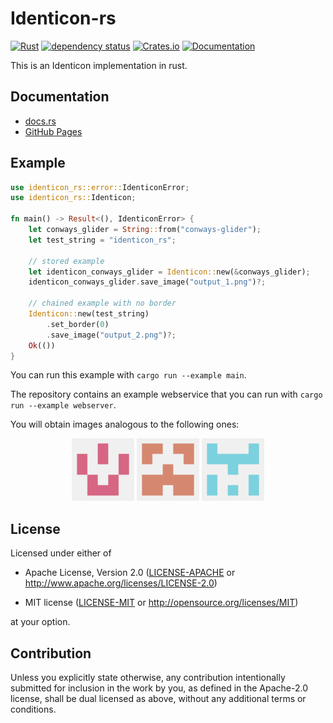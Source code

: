 # Identicon-rs

[![Rust](https://github.com/conways-glider/identicon-rs/actions/workflows/rust.yml/badge.svg)](https://github.com/conways-glider/identicon-rs/actions/workflows/rust.yml)
[![dependency status](https://deps.rs/crate/identicon-rs/6.0.0/status.svg)](https://deps.rs/crate/identicon-rs/6.0.0)
[![Crates.io](https://img.shields.io/crates/v/identicon-rs)](https://crates.io/crates/identicon-rs)
[![Documentation](https://docs.rs/identicon-rs/badge.svg)](https://docs.rs/identicon-rs)

This is an Identicon implementation in rust.

## Documentation

- [docs.rs](https://docs.rs/identicon-rs)
- [GitHub Pages](https://conways-glider.github.io/identicon-rs/)

## Example

```rust
use identicon_rs::error::IdenticonError;
use identicon_rs::Identicon;

fn main() -> Result<(), IdenticonError> {
    let conways_glider = String::from("conways-glider");
    let test_string = "identicon_rs";

    // stored example
    let identicon_conways_glider = Identicon::new(&conways_glider);
    identicon_conways_glider.save_image("output_1.png")?;

    // chained example with no border
    Identicon::new(test_string)
        .set_border(0)
        .save_image("output_2.png")?;
    Ok(())
}
```

You can run this example with `cargo run --example main`.

The repository contains an example webservice that you can run with `cargo run --example webserver`.

You will obtain images analogous to the following ones:

<p align="middle">
  <img src="examples/example1.png" width="100" />
  <img src="examples/example2.png" width="100" />
  <img src="examples/example3.png" width="100" />
</p>

## License

Licensed under either of

* Apache License, Version 2.0 ([LICENSE-APACHE](LICENSE-APACHE) or <http://www.apache.org/licenses/LICENSE-2.0>)

* MIT license ([LICENSE-MIT](LICENSE-MIT) or <http://opensource.org/licenses/MIT>)

at your option.

## Contribution

Unless you explicitly state otherwise, any contribution intentionally submitted
for inclusion in the work by you, as defined in the Apache-2.0 license, shall be
dual licensed as above, without any additional terms or conditions.

